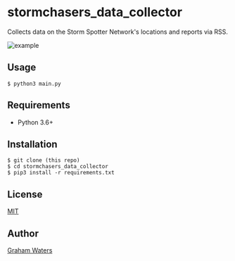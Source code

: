 # stormchasers_data_collector
Collects data on the Storm Spotter Network's locations and reports via RSS.

![example](images/example.png)

## Usage
```
$ python3 main.py
```

## Requirements
* Python 3.6+

## Installation
```
$ git clone (this repo)
$ cd stormchasers_data_collector
$ pip3 install -r requirements.txt
```

## License
[MIT](LICENSE)

## Author
[Graham Waters](https://github.com/grahamwaters)